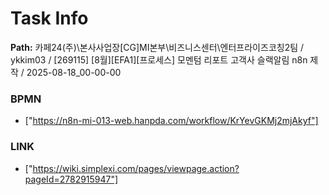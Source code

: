 # Task Info

**Path:** 카페24(주)\본사사업장\[CG]MI본부\비즈니스센터\엔터프라이즈코칭2팀 / ykkim03 / [269115] [8월][EFA1][프로세스] 모멘텀 리포트 고객사 슬랙알림 n8n 제작 / 2025-08-18_00-00-00

### BPMN
- ["https://n8n-mi-013-web.hanpda.com/workflow/KrYevGKMj2mjAkyf"]

### LINK
- ["https://wiki.simplexi.com/pages/viewpage.action?pageId=2782915947"]

